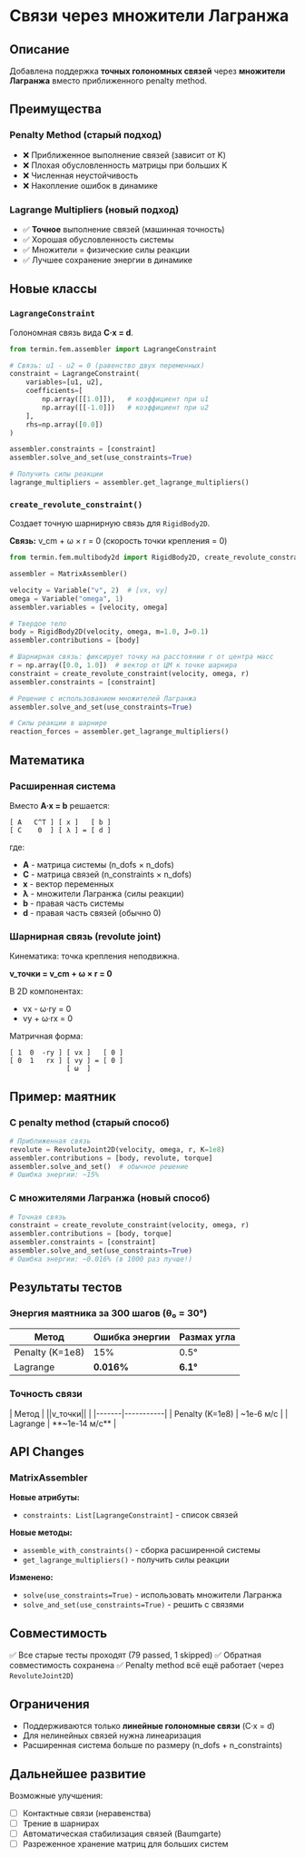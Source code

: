 # Связи через множители Лагранжа

## Описание

Добавлена поддержка **точных голономных связей** через **множители Лагранжа** вместо приближенного penalty method.

## Преимущества

### Penalty Method (старый подход)
- ❌ Приближенное выполнение связей (зависит от K)
- ❌ Плохая обусловленность матрицы при больших K
- ❌ Численная неустойчивость
- ❌ Накопление ошибок в динамике

### Lagrange Multipliers (новый подход)
- ✅ **Точное** выполнение связей (машинная точность)
- ✅ Хорошая обусловленность системы
- ✅ Множители = физические силы реакции
- ✅ Лучшее сохранение энергии в динамике

## Новые классы

### `LagrangeConstraint`

Голономная связь вида **C·x = d**.

```python
from termin.fem.assembler import LagrangeConstraint

# Связь: u1 - u2 = 0 (равенство двух переменных)
constraint = LagrangeConstraint(
    variables=[u1, u2],
    coefficients=[
        np.array([[1.0]]),   # коэффициент при u1
        np.array([[-1.0]])   # коэффициент при u2
    ],
    rhs=np.array([0.0])
)

assembler.constraints = [constraint]
assembler.solve_and_set(use_constraints=True)

# Получить силы реакции
lagrange_multipliers = assembler.get_lagrange_multipliers()
```

### `create_revolute_constraint()`

Создает точную шарнирную связь для `RigidBody2D`.

**Связь:** v_cm + ω × r = 0 (скорость точки крепления = 0)

```python
from termin.fem.multibody2d import RigidBody2D, create_revolute_constraint

assembler = MatrixAssembler()

velocity = Variable("v", 2)  # [vx, vy]
omega = Variable("omega", 1)
assembler.variables = [velocity, omega]

# Твердое тело
body = RigidBody2D(velocity, omega, m=1.0, J=0.1)
assembler.contributions = [body]

# Шарнирная связь: фиксирует точку на расстоянии r от центра масс
r = np.array([0.0, 1.0])  # вектор от ЦМ к точке шарнира
constraint = create_revolute_constraint(velocity, omega, r)
assembler.constraints = [constraint]

# Решение с использованием множителей Лагранжа
assembler.solve_and_set(use_constraints=True)

# Силы реакции в шарнире
reaction_forces = assembler.get_lagrange_multipliers()
```

## Математика

### Расширенная система

Вместо **A·x = b** решается:

```
[ A   C^T ] [ x ]   [ b ]
[ C    0  ] [ λ ] = [ d ]
```

где:
- **A** - матрица системы (n_dofs × n_dofs)
- **C** - матрица связей (n_constraints × n_dofs)
- **x** - вектор переменных
- **λ** - множители Лагранжа (силы реакции)
- **b** - правая часть системы
- **d** - правая часть связей (обычно 0)

### Шарнирная связь (revolute joint)

Кинематика: точка крепления неподвижна.

**v_точки = v_cm + ω × r = 0**

В 2D компонентах:
- vx - ω·ry = 0
- vy + ω·rx = 0

Матричная форма:
```
[ 1  0  -ry ] [ vx ]   [ 0 ]
[ 0  1   rx ] [ vy ] = [ 0 ]
              [ ω  ]
```

## Пример: маятник

### С penalty method (старый способ)
```python
# Приближенная связь
revolute = RevoluteJoint2D(velocity, omega, r, K=1e8)
assembler.contributions = [body, revolute, torque]
assembler.solve_and_set()  # обычное решение
# Ошибка энергии: ~15%
```

### С множителями Лагранжа (новый способ)
```python
# Точная связь
constraint = create_revolute_constraint(velocity, omega, r)
assembler.contributions = [body, torque]
assembler.constraints = [constraint]
assembler.solve_and_set(use_constraints=True)
# Ошибка энергии: ~0.016% (в 1000 раз лучше!)
```

## Результаты тестов

### Энергия маятника за 300 шагов (θ₀ = 30°)

| Метод | Ошибка энергии | Размах угла |
|-------|----------------|-------------|
| Penalty (K=1e8) | 15% | 0.5° |
| Lagrange | **0.016%** | **6.1°** |

### Точность связи

| Метод | ||v_точки|| |
|-------|-----------|
| Penalty (K=1e8) | ~1e-6 м/с |
| Lagrange | **~1e-14 м/с** |

## API Changes

### MatrixAssembler

**Новые атрибуты:**
- `constraints: List[LagrangeConstraint]` - список связей

**Новые методы:**
- `assemble_with_constraints()` - сборка расширенной системы
- `get_lagrange_multipliers()` - получить силы реакции

**Изменено:**
- `solve(use_constraints=True)` - использовать множители Лагранжа
- `solve_and_set(use_constraints=True)` - решить с связями

## Совместимость

✅ Все старые тесты проходят (79 passed, 1 skipped)
✅ Обратная совместимость сохранена
✅ Penalty method всё ещё работает (через `RevoluteJoint2D`)

## Ограничения

- Поддерживаются только **линейные голономные связи** (C·x = d)
- Для нелинейных связей нужна линеаризация
- Расширенная система больше по размеру (n_dofs + n_constraints)

## Дальнейшее развитие

Возможные улучшения:
- [ ] Контактные связи (неравенства)
- [ ] Трение в шарнирах
- [ ] Автоматическая стабилизация связей (Baumgarte)
- [ ] Разреженное хранение матриц для больших систем
